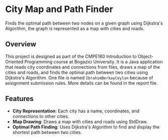# City Map and Path Finder

Finds the optimal path between two nodes on a given graph using Dijkstra's Algorithm, the graph is represented as a map with cities and roads. 

## Overview

This project is designed as part of the CMPE160 Introduction to Object-Oriented Programming course at Bogazici University. It is a Java application that reads city coordinates and connections from files, draws a map of the cities and roads, and finds the optimal path between two cities using Dijkstra's Algorithm. One file is named `IbrahimBerkayCeylan` because of assignment submission rules. More details can be found in the report file.

## Features

- **City Representation**: Each city has a name, coordinates, and connections to other cities.
- **Map Drawing**: Draws a map with cities and roads using StdDraw.
- **Optimal Path Finding**: Uses Dijkstra's Algorithm to find and display the shortest path between two cities.

